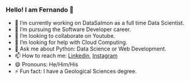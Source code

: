 ### Hello! I am Fernando 👋

- 🔭 I’m currently working on DataSalmon as a full time Data Scientist.
- 🌱 I’m pursuing the Software Developer career.
- 👯 I’m looking to collaborate on Youtube.
- 🤔 I’m looking for help with Cloud Computing.
- 💬 Ask me about Python: Data Science or Web Development.
- 📫 How to reach me: [Linkedin](https://www.linkedin.com/in/fernando-mar%C3%ADn-172018178/), [Instagram](https://www.instagram.com/fernando.marin.f/)
- 😄 Pronouns: He/Him/His
- ⚡ Fun fact: I have a Geological Sciences degree.

